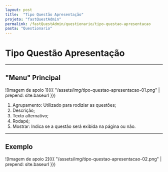 ```yaml
---
layout: post
title:  "Tipo Questão Apresentação"
projeto: "fastQuestAdmin"
permalink: /fastQuestAdmin/questionario/tipo-questao-apresentacao
pasta: "Questionario"
---
```

# Tipo Questão Apresentação
----
## "Menu" Principal

![Imagem de apoio 1]({{ "/assets/img/tipo-questao-apresentacao-01.png" | prepend: site.baseurl }})

1. Agrupamento: Utilizado para rodiziar as questões;
2. Descrição;
3. Texto alternativo;
4. Rodapé;
5. Mostrar: Indica se a questão será exibida na página ou não.

----

## Exemplo

![Imagem de apoio 2]({{ "/assets/img/tipo-questao-apresentacao-02.png" | prepend: site.baseurl }})